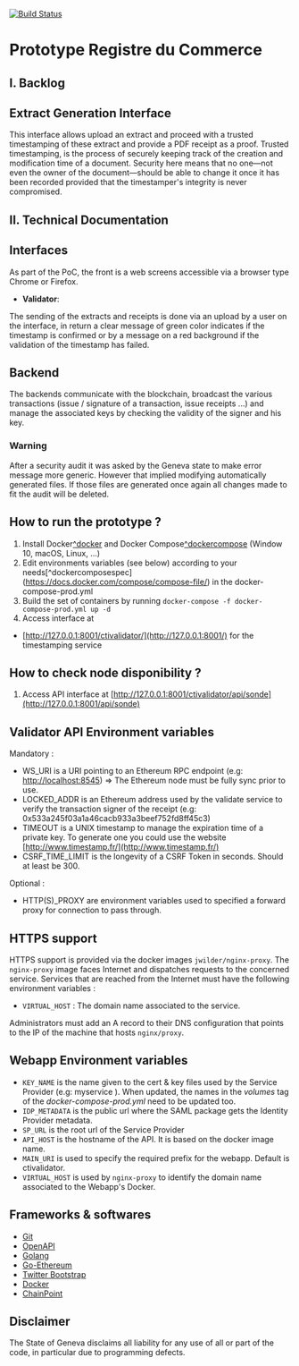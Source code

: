 [![Build Status](https://cloud.drone.io/api/badges/montmassoncircleci/blockchain-document-validateur/status.svg)](https://cloud.drone.io/montmassoncircleci/blockchain-document-validateur)

# Prototype Registre du Commerce



## I. Backlog

## Extract Generation Interface

This interface allows upload an extract and proceed with a trusted timestamping of these extract and provide a PDF receipt as a proof. Trusted timestamping, is the process of securely keeping track of the creation and modification time of a document. Security here means that no one—not even the owner of the document—should be able to change it once it has been recorded provided that the timestamper's integrity is never compromised.

## II. Technical Documentation

## Interfaces

As part of the PoC, the front is a web screens accessible via a browser type Chrome or Firefox.

-   **Validator**:

The sending of the extracts and receipts is done via an upload by a user on the interface, in return a clear message of green color indicates if the timestamp is confirmed or by a message on a red background if the validation of the timestamp has failed.

## Backend

The backends communicate with the blockchain, broadcast the various transactions (issue / signature of a transaction, issue receipts ...) and manage the associated keys by checking the validity of the signer and his key.

### Warning
After a security audit it was asked by the Geneva state to make error message more generic. However that implied modifying automatically generated files. 
If those files are generated once again all changes made to fit the audit will be deleted.

## How to run the prototype ?

1.  Install Docker[^docker](https://docs.docker.com/engine/installation/#server)  and Docker Compose[^dockercompose](https://docs.docker.com/compose/install/)  (Window 10, macOS, Linux, ...)
2. Edit environments variables (see below) according to your needs[^dockercomposespec] (https://docs.docker.com/compose/compose-file/)  in the docker-compose-prod.yml 
3.  Build the set of containers by running `docker-compose -f docker-compose-prod.yml up -d` 
7.  Access interface at

-   [http://127.0.0.1:8001/ctivalidator/](http://127.0.0.1:8001/)  for the timestamping service

## How to check node disponibility ?

1.   Access API interface at  [http://127.0.0.1:8001/ctivalidator/api/sonde](http://127.0.0.1:8001/api/sonde)
## Validator API Environment variables

Mandatory :

-   WS_URI is a URI pointing to an Ethereum RPC endpoint (e.g:  [http://localhost:8545](http://localhost:8545/)) => The Ethereum node must be fully sync prior to use.
-   LOCKED_ADDR is an Ethereum address used by the validate service to verify the transaction signer of the receipt (e.g: 0x533a245f03a1a46cacb933a3beef752fd8ff45c3)
-   TIMEOUT is a UNIX timestamp to manage the expiration time of a private key. To generate one you could use the website [http://www.timestamp.fr/](http://www.timestamp.fr/)
-   CSRF_TIME_LIMIT is the longevity of a CSRF Token in seconds. Should at least be 300.


Optional :

-   HTTP(S)_PROXY are environment variables used to specified a forward proxy for connection to pass through.

## HTTPS support

HTTPS support is provided via the docker images `jwilder/nginx-proxy`. The `nginx-proxy` image faces Internet and dispatches requests to the
concerned service. Services that are reached from the Internet must have the following environment variables :  
   
  - `VIRTUAL_HOST` : The domain name associated to the service. 
  
Administrators must add an A record to their DNS configuration that points to the IP of the machine that hosts
`nginx/proxy`. 
   

## Webapp Environment variables

-   `KEY_NAME` is the name given to the cert & key files used by the Service Provider (e.g:  myservice ). When updated, the names in the *volumes* tag of the *docker-compose-prod.yml* need to be updated too.
-   `IDP_METADATA` is the public url where the SAML package gets the Identity Provider metadata.
-   `SP_URL` is the root url of the Service Provider
-   `API_HOST` is the hostname of the API. It is based on the docker image name.
-   `MAIN_URI` is used to specify the required prefix for the webapp. Default is ctivalidator.
-   `VIRTUAL_HOST` is used by `nginx-proxy` to identify the domain name associated to the Webapp's Docker.

## Frameworks & softwares

-   [Git](https://git-scm.com/)
-   [OpenAPI](https://www.openapis.org/)
-   [Golang](https://golang.org/)
-   [Go-Ethereum](https://geth.ethereum.org/)
-   [Twitter Bootstrap](http://getbootstrap.com/)
-   [Docker](https://www.docker.com/)
-   [ChainPoint](https://chainpoint.org/)

## Disclaimer

The State of Geneva disclaims all liability for any use of all or part of the code, in particular due to programming defects.
